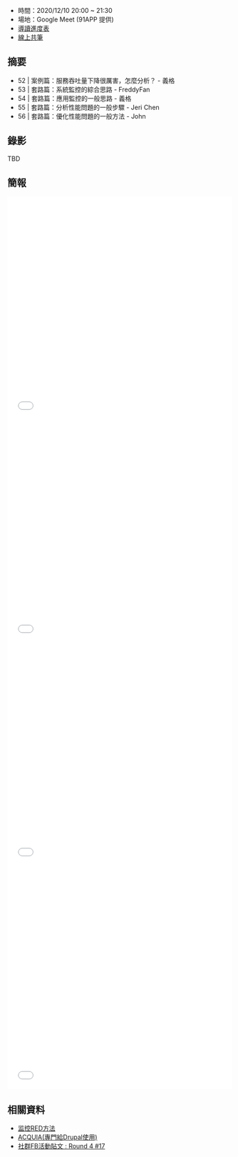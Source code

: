 
* 時間：2020/12/10 20:00 ~ 21:30
* 場地：Google Meet (91APP 提供)
* [導讀進度表](https://lds.guru/9tzsrm)
* [線上共筆](https://hackmd.io/74F8Yy_1T8WAqc3mIhOk5g)

## 摘要

* 52 | 案例篇：服務吞吐量下降很厲害，怎麼分析？ - 義格
* 53 | 套路篇：系統監控的綜合思路 - FreddyFan
* 54 | 套路篇：應用監控的一般思路 - 義格
* 55 | 套路篇：分析性能問題的一般步驟 - Jeri Chen
* 56 | 套路篇：優化性能問題的一般方法 - John

## 錄影

TBD 

## 簡報

<embed src="/pdf/Linux/52_Service_throughput_drops.pdf" type="application/pdf" width="100%" height="500px" /> 
<embed src="/pdf/Linux/53_System_monitoring.pdf" type="application/pdf" width="100%" height="500px" />
<embed src="/pdf/Linux/54_application_monitoring.pdf" type="application/pdf" width="100%" height="500px" />
<embed src="/pdf/Linux/56_system_performance_optimization_method.pdf" type="application/pdf" width="100%" height="500px" />


## 相關資料

* [监控RED方法](https://www.jianshu.com/p/20f3428535e3)
* [ACQUIA(專門給Drupal使用)](https://www.acquia.com/)
* [社群FB活動貼文 : Round 4 #17](https://www.facebook.com/groups/sre.taiwan/permalink/1891804660985429/)